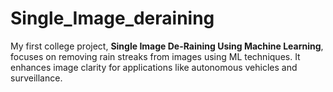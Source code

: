 # Single_Image_deraining
My first college project, **Single Image De-Raining Using Machine Learning**, focuses on removing rain streaks from images using ML techniques. It enhances image clarity for applications like autonomous vehicles and surveillance.
